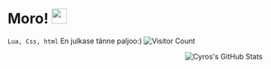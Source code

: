 # Moro! <img src="https://raw.githubusercontent.com/MartinHeinz/MartinHeinz/master/wave.gif" width="30px">
``Lua, Css, html``
En julkase tänne paljoo:)
![Visitor Count](https://profile-counter.glitch.me/{Cyro}/count.svg)




<img align="right" alt="Cyros's GitHub Stats" src="https://github-readme-stats.vercel.app/api?username=CodeCyro&theme=swift&bg_colorffff&border_color=1C00ff00&icon_color=000000show_icons=false" />

<!---
CodeCyro/CodeCyro is a ✨ special ✨ repository because its `README.md` (this file) appears on your GitHub profile.
You can click the Preview link to take a look at your changes.
--->
